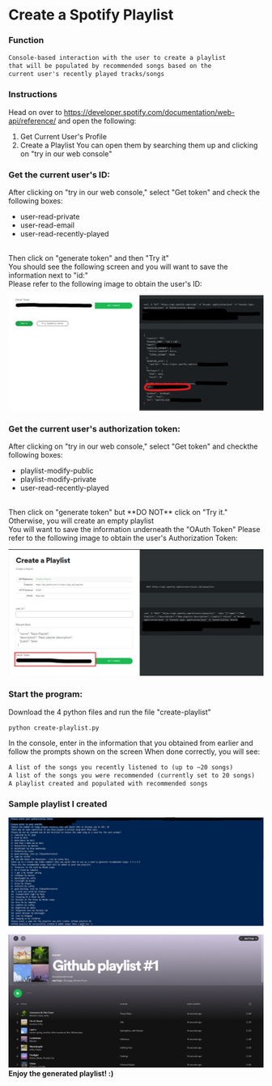 # Create a Spotify Playlist

### Function
```
Console-based interaction with the user to create a playlist 
that will be populated by recommended songs based on the 
current user's recently played tracks/songs
```

### Instructions
Head on over to https://developer.spotify.com/documentation/web-api/reference/ and open the following:
  1) Get Current User's Profile
  2) Create a Playlist
  You can open them by searching them up and clicking on "try in our web console" 
  
### Get the current user's ID: 
After clicking on "try in our web console," select "Get token" and check the following boxes:
  * user-read-private
  * user-read-email
  * user-read-recently-played
<br>
Then click on "generate token" and then "Try it"<br>
You should see the following screen and you will want to save the information next to "id:"<br>
Please refer to the following image to obtain the user's ID:

![User ID SS](https://github.com/jyl6198/python-script/blob/main/images/userID.png)

### Get the current user's authorization token: 
After clicking on "try in our web console," select "Get token" and checkthe following boxes: 
  * playlist-modify-public
  * playlist-modify-private
  * user-read-recently-played
<br>
Then click on "generate token" but **DO NOT** click on "Try it." Otherwise, you will create an empty playlist<br>
You will want to save the information underneath the "OAuth Token" 
Please refer to the following image to obtain the user's Authorization Token:

![Authorization Token SS](https://github.com/jyl6198/python-script/blob/main/images/authToken.png)


### Start the program:
Download the 4 python files and run the file "create-playlist"
```
python create-playlist.py
```
In the console, enter in the information that you obtained from earlier and follow the prompts shown on the screen
When done correctly, you will see:
```
A list of the songs you recently listened to (up to ~20 songs)
A list of the songs you were recommended (currently set to 20 songs)
A playlist created and populated with recommended songs
```

### Sample playlist I created 
![Console example](https://github.com/jyl6198/python-script/blob/main/images/console-example.png)

![Spotify playlist example](https://github.com/jyl6198/python-script/blob/main/images/spotify-playlist.png)
**Enjoy the generated playlist! :)**
